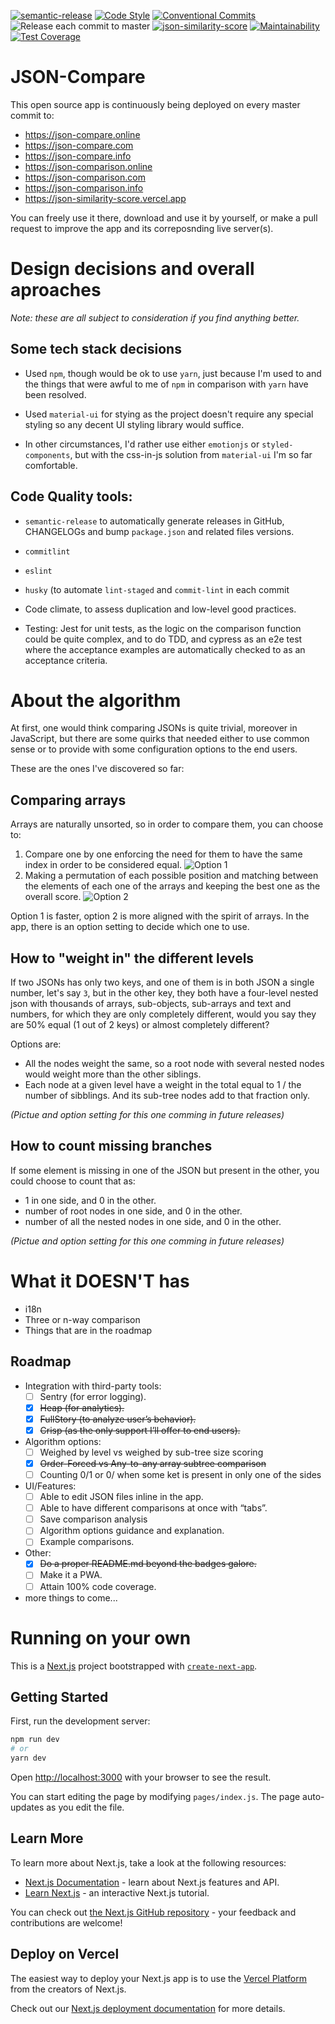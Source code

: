 [![semantic-release](https://img.shields.io/badge/%20%20%F0%9F%93%A6%F0%9F%9A%80-semantic--release-e10079.svg)](https://github.com/semantic-release/semantic-release)
[![Code Style](https://badgen.net/badge/code%20style/airbnb/ff5a5f?icon=airbnb)](https://github.com/airbnb/javascript)
[![Conventional Commits](https://img.shields.io/badge/Conventional%20Commits-1.0.0-yellow.svg)](https://conventionalcommits.org)
![Release each commit to master](https://github.com/diegopamio/json-similarity-score/workflows/Release%20each%20commit%20to%20master/badge.svg)
[![json-similarity-score](https://img.shields.io/endpoint?url=https://dashboard.cypress.io/badge/simple/cvb1my/master&style=flat&logo=cypress)](https://dashboard.cypress.io/projects/cvb1my/runs)
[![Maintainability](https://api.codeclimate.com/v1/badges/20216dd2e18292cfc07d/maintainability)](https://codeclimate.com/github/diegopamio/json-similarity-score/maintainability)
[![Test Coverage](https://api.codeclimate.com/v1/badges/20216dd2e18292cfc07d/test_coverage)](https://codeclimate.com/github/diegopamio/json-similarity-score/test_coverage)

# JSON-Compare

This open source app is continuously being deployed on every master commit to:
* https://json-compare.online
* https://json-compare.com
* https://json-compare.info
* https://json-comparison.online
* https://json-comparison.com
* https://json-comparison.info
* https://json-similarity-score.vercel.app

You can freely use it there, download and use it by yourself, or make a pull request to improve the app and its correposnding live server(s).
 
# Design decisions and overall aproaches

_Note: these are all subject to consideration if you find anything better._ 

## Some tech stack decisions 

* Used `npm`, though would be ok to use `yarn`, just because I'm used to and the things that were awful to me of `npm` in comparison with `yarn` have been resolved.
  
*  Used `material-ui` for stying as the project doesn't require any special styling so any decent UI styling library would suffice.
  
*  In other circumstances, I'd rather use either `emotionjs` or `styled-components`, but with the css-in-js solution from `material-ui` I'm so far comfortable.

## Code Quality tools:

* `semantic-release` to automatically generate releases in GitHub, CHANGELOGs and bump `package.json` and related files versions.
* `commitlint`
* `eslint`
* `husky` (to automate `lint-staged` and `commit-lint` in each commit

* Code climate, to assess duplication and low-level good practices.
* Testing: Jest for unit tests, as the logic on the comparison function could be quite complex, and to do TDD, and cypress as an e2e test where the acceptance examples are automatically checked to as an acceptance criteria.

# About the algorithm

At first, one would think comparing JSONs is quite trivial, moreover in JavaScript, but there are some quirks that needed either to use common sense or to provide with some configuration options to the end users.

These are the ones I've discovered so far:

## Comparing arrays

Arrays are naturally unsorted, so in order to compare them, you can choose to:

1. Compare one by one enforcing the need for them to have the same index in order to be considered equal.
![Option 1](public/images/arrayPositionMatch-strict.png)
2. Making a permutation of each possible position and matching between the elements of each one of the arrays and keeping the best one as the overall score.
![Option 2](public/images/arrayPositionMatch-flex.png)

Option 1 is faster, option 2 is more aligned with the spirit of arrays. In the app, there is an option setting to decide which one to use.

## How to "weight in" the different levels

If two JSONs has only two keys, and one of them is in both JSON a single number, let's say `3`, but in the other key, they both have a four-level nested json with thousands of arrays, sub-objects, sub-arrays and text and numbers, for which they are only completely different, would you say they are 50% equal (1 out of 2 keys) or almost completely different? 

Options are:
* All the nodes weight the same, so a root node with several nested nodes would weight more than the other siblings.
* Each node at a given level have a weight in the total equal to 1 / the number of sibblings. And its sub-tree nodes add to that fraction only.
 
_(Pictue and option setting for this one comming in future releases)_

## How to count missing branches

If some element is missing in one of the JSON but present in the other, you could choose to count that as:

* 1 in one side, and 0 in the other.
* number of root nodes in one side, and 0 in the other.
* number of all the nested nodes in one side, and 0 in the other.

_(Pictue and option setting for this one comming in future releases)_

# What it DOESN'T has
- i18n
- Three or n-way comparison
- Things that are in the roadmap

## Roadmap

* Integration with third-party tools:
  * [ ] Sentry (for error logging).
  * [x] ~~Heap (for analytics).~~
  * [x] ~~FullStory (to analyze user’s behavior).~~
  * [x] ~~Crisp (as the only support I’ll offer to end users).~~
* Algorithm options:
  * [ ] Weighed by level vs weighed by sub-tree size scoring
  * [x] ~~Order-Forced vs Any-to-any array subtree comparison~~
  * [ ] Counting 0/1 or 0/<subtree size> when some ket is present in only one of the sides
* UI/Features:
  * [ ] Able to edit JSON files inline in the app.
  * [ ] Able to have different comparisons at once with “tabs”.
  * [ ] Save comparison analysis
  * [ ] Algorithm options guidance and explanation.
  * [ ] Example comparisons.
* Other:
  * [x] ~~Do a proper README.md beyond the badges galore.~~
  * [ ] Make it a PWA.
  * [ ] Attain 100% code coverage.
* more things to come...


# Running on your own

This is a [Next.js](https://nextjs.org/) project bootstrapped with [`create-next-app`](https://github.com/vercel/next.js/tree/canary/packages/create-next-app).

## Getting Started

First, run the development server:

```bash
npm run dev
# or
yarn dev
```

Open [http://localhost:3000](http://localhost:3000) with your browser to see the result.

You can start editing the page by modifying `pages/index.js`. The page auto-updates as you edit the file.

## Learn More

To learn more about Next.js, take a look at the following resources:

- [Next.js Documentation](https://nextjs.org/docs) - learn about Next.js features and API.
- [Learn Next.js](https://nextjs.org/learn) - an interactive Next.js tutorial.

You can check out [the Next.js GitHub repository](https://github.com/vercel/next.js/) - your feedback and contributions are welcome!

## Deploy on Vercel

The easiest way to deploy your Next.js app is to use the [Vercel Platform](https://vercel.com/import?utm_medium=default-template&filter=next.js&utm_source=create-next-app&utm_campaign=create-next-app-readme) from the creators of Next.js.

Check out our [Next.js deployment documentation](https://nextjs.org/docs/deployment) for more details.
